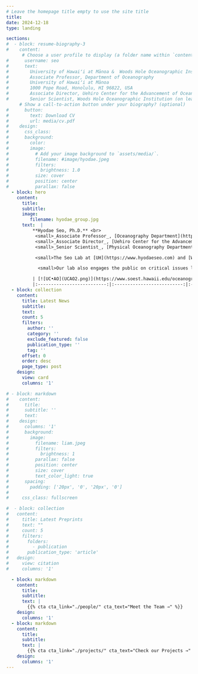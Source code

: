 ```yaml
---
# Leave the homepage title empty to use the site title
title:
date: 2024-12-18
type: landing

sections:
#  - block: resume-biography-3
#    content:
      # Choose a user profile to display (a folder name within `content/authors/`)
#      username: seo
#      text: 
#        University of Hawaiʻi at Mānoa &  Woods Hole Oceanographic Institution
#        Associate Professor, Department of Oceanography
#        University of Hawaiʻi at Mānoa
#        1000 Pope Road, Honolulu, HI 96822, USA
#        Associate Director, Uehiro Center for the Advancement of Oceanography (UC•AO)
#        Senior Scientist, Woods Hole Oceanographic Institution (on leave)
     # Show a call-to-action button under your biography? (optional)
#      button:
#        text: Download CV
#        url: media/cv.pdf
#    design:
#      css_class:
#      background:
#        color:
#        image:
#          # Add your image background to `assets/media/`.
#          filename: #image/hyodae.jpeg
#          filters:
#            brightness: 1.0
#          size: cover
#          position: center
#          parallax: false
  - block: hero
    content:
      title: 
      subtitle:
      image:
         filename: hyodae_group.jpg
      text:  |
          **Hyodae Seo, Ph.D.** <br>
           <small>_Associate Professor_, [Oceanography Department](https://www.soest.hawaii.edu/oceanography), [University of Hawaiʻi at Mānoa](https://manoa.hawaii.edu) </small><br>
           <small>_Associate Director_, [Uehiro Center for the Advancement of Oceanography (UC•AO)](https://www.soest.hawaii.edu/oceanography/uc-ao/)  </small><br>
           <small>_Senior Scientist_, [Physical Oceanography Department](https://www.whoi.edu/what-we-do/understand/departments-centers-labs/po/), [Woods Hole Oceanographic Institution](https://www.whoi.edu) (on leave)  </small><br>

           <small>The Seo Lab at [UH](https://www.hyodaeseo.com) and [WHOI](https://hseo.whoi.edu) studies oceanic, atmospheric, and surface wave processes and their interactions with weather, climate, and [offshore wind energy](projects/DOE_WFIP3). The lab employs [high-resolution regional coupled modeling](https://hyodae-seo.github.io/scoar/), geophysical fluid dynamics, and [satellite](butterfly) and in situ observations.    </small>

            <small>Our lab also engages the public on critical issues like extreme weather, climate, and renewable energy, aligning our research efforts with [the United Nations Sustainable Development Goals](https://sdgs.un.org/goals) and the [UC•AO](https://sdgs.un.org/goals) activities.   </small>

          | [![UC•AO](UCAO2.png)](https://www.soest.hawaii.edu/oceanography/uc-ao/) | [![Butterfly](butterfly.png)](/butterfly) | [![SCOAR](scoar2.png)](/scoar) |
          |:--------------------------:|:--------------------------:|:------------------:|
  - block: collection
    content:
      title: Latest News
      subtitle:
      text:
      count: 5
      filters:
        author: ''
        category: ''
        exclude_featured: false
        publication_type: ''
        tag: ''
      offset: 0
      order: desc
      page_type: post
    design:
      view: card
      columns: '1'

# - block: markdown
#    content:
#      title:
#      subtitle: ''
#      text:
#    design:
#      columns: '1'
#      background:
#        image: 
#          filename: liam.jpeg
#          filters:
#            brightness: 1
#          parallax: false
#          position: center
#          size: cover
#          text_color_light: true
#      spacing:
#        padding: ['20px', '0', '20px', '0']
#
#     css_class: fullscreen

#  - block: collection
#   content:
#     title: Latest Preprints
#     text: ""
#     count: 5
#     filters:
#       folders:
#         - publication
#       publication_type: 'article'
#   design:
#     view: citation
#     columns: '1'

  - block: markdown
    content:
      title: 
      subtitle:
      text: |
        {{% cta cta_link="./people/" cta_text="Meet the Team →" %}}
    design:
      columns: '1'
  - block: markdown
    content:
      title: 
      subtitle:
      text: |
        {{% cta cta_link="./projects/" cta_text="Check our Projects →" %}}
    design:
      columns: '1'
---
```


